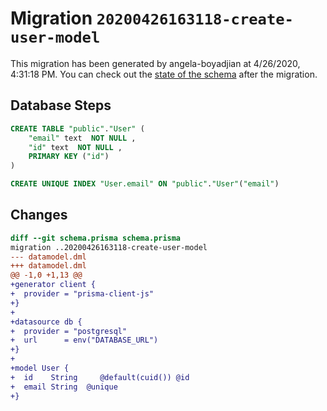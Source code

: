 # Migration `20200426163118-create-user-model`

This migration has been generated by angela-boyadjian at 4/26/2020, 4:31:18 PM.
You can check out the [state of the schema](./schema.prisma) after the migration.

## Database Steps

```sql
CREATE TABLE "public"."User" (
    "email" text  NOT NULL ,
    "id" text  NOT NULL ,
    PRIMARY KEY ("id")
) 

CREATE UNIQUE INDEX "User.email" ON "public"."User"("email")
```

## Changes

```diff
diff --git schema.prisma schema.prisma
migration ..20200426163118-create-user-model
--- datamodel.dml
+++ datamodel.dml
@@ -1,0 +1,13 @@
+generator client {
+  provider = "prisma-client-js"
+}
+
+datasource db {
+  provider = "postgresql"
+  url      = env("DATABASE_URL")
+}
+
+model User {
+  id    String     @default(cuid()) @id
+  email String  @unique
+}
```


